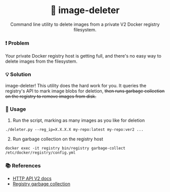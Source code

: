 <h1 align="center">
  🐳 image-deleter
</h1>
<p align="center">
  Command line utility to delete images from a private V2 Docker registry filesystem.
</p>

### ❗ Problem
Your private Docker registry host is getting full, and there's no easy way to delete images from the filesystem. 

### 💡 Solution
image-deleter! This utility does the hard work for you. It queries the registry's API to mark image blobs for deletion, <s>then runs garbage collection on the registry to remove images from disk.</s>

### 🚀 Usage
1. Run the script, marking as many images as you like for deletion
```shell
./deleter.py --reg_ip=X.X.X.X my-repo:latest my-repo:ver2 ...
```
2. Run garbage collection on the registry host
```shell
docker exec -it registry bin/registry garbage-collect /etc/docker/registry/config.yml
```

### 📚 References
- [HTTP API V2 docs](https://docs.docker.com/registry/spec/api/)
- [Registry garbage collection](https://docs.docker.com/registry/garbage-collection/)
